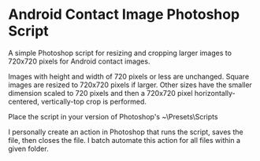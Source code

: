 # Android Contact Image Photoshop Script
A simple Photoshop script for resizing and cropping larger images to 720x720 pixels for Android contact images.

Images with height and width of 720 pixels or less are unchanged. Square images are resized to 720x720 pixels if larger. Other sizes have the smaller dimension scaled to 720 pixels and then a 720x720 pixel horizontally-centered, vertically-top crop is performed.

Place the script in your version of Photoshop's ~\Presets\Scripts

I personally create an action in Photoshop that runs the script, saves the file, then closes the file. I batch automate this action for all files within a given folder.
